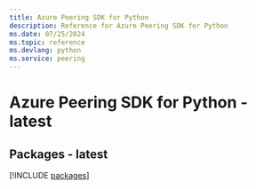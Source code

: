 ```yaml
---
title: Azure Peering SDK for Python
description: Reference for Azure Peering SDK for Python
ms.date: 07/25/2024
ms.topic: reference
ms.devlang: python
ms.service: peering
---
```

# Azure Peering SDK for Python - latest
## Packages - latest
[!INCLUDE [packages](peering-index.md)]